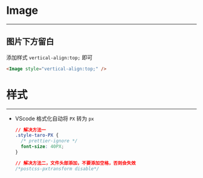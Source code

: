 # Image
---
## 图片下方留白
添加样式 `vertical-align:top;` 即可
```html
<Image style="vertical-align:top;" />
```



# 样式

---
- VScode 格式化自动将 `PX` 转为 `px`
	```css
	// 解决方法一
	.style-taro-PX {
	  /* prettier-ignore */
	  font-size: 40PX;
	}
	
	// 解决方法二，文件头部添加，不要添加空格，否则会失效
	/*postcss-pxtransform disable*/



